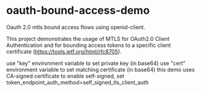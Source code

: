 # oauth-bound-access-demo
Oauth 2.0 mtls bound access flows using openid-client.

This project demonstrates the usage of MTLS for OAuth2.0 Client Authentication and for bounding access tokens to a specific client certificate (https://tools.ietf.org/html/rfc8705).
 
use "key" environment variable to set private key (in base64)
use "cert" environment variable to set matching certificate (in base64)
this demo uses CA-signed certificate 
to enable self-signed, set token_endpoint_auth_method=self_signed_tls_client_auth